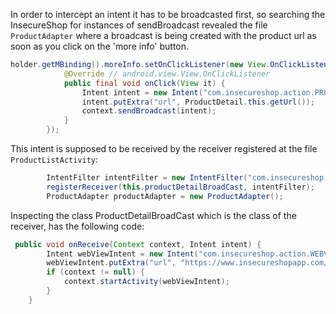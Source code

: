 In order to intercept an intent it has to be broadcasted first, so searching the InsecureShop for instances of sendBroadcast revealed the file `ProductAdapter` where a broadcast is being created with the product url as soon as you click on the 'more info' button.

```java
holder.getMBinding().moreInfo.setOnClickListener(new View.OnClickListener() { // from class: com.insecureshop.ProductAdapter$onBindViewHolder$3
            @Override // android.view.View.OnClickListener
            public final void onClick(View it) {
                Intent intent = new Intent("com.insecureshop.action.PRODUCT_DETAIL");
                intent.putExtra("url", ProductDetail.this.getUrl());
                context.sendBroadcast(intent);
            }
        });
```
This intent is supposed to be received by the receiver registered at the file `ProductListActivity`:
```java
        IntentFilter intentFilter = new IntentFilter("com.insecureshop.action.PRODUCT_DETAIL");
        registerReceiver(this.productDetailBroadCast, intentFilter);
        ProductAdapter productAdapter = new ProductAdapter();
```
Inspecting the class ProductDetailBroadCast which is the class of the receiver, has the following code:
```java
 public void onReceive(Context context, Intent intent) {
        Intent webViewIntent = new Intent("com.insecureshop.action.WEBVIEW");
        webViewIntent.putExtra("url", "https://www.insecureshopapp.com/");
        if (context != null) {
            context.startActivity(webViewIntent);
        }
    }
```
